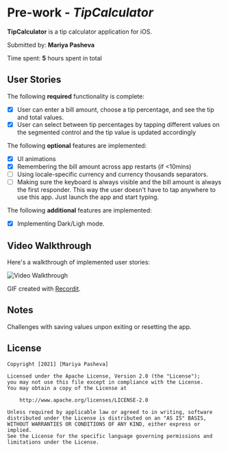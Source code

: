 # Pre-work - *TipCalculator*

**TipCalculator** is a tip calculator application for iOS.

Submitted by: **Mariya Pasheva**

Time spent: **5** hours spent in total

## User Stories

The following **required** functionality is complete:

* [X] User can enter a bill amount, choose a tip percentage, and see the tip and total values.
* [X] User can select between tip percentages by tapping different values on the segmented control and the tip value is updated accordingly

The following **optional** features are implemented:

* [X] UI animations
* [X] Remembering the bill amount across app restarts (if <10mins)
* [ ] Using locale-specific currency and currency thousands separators.
* [ ] Making sure the keyboard is always visible and the bill amount is always the first responder. This way the user doesn't have to tap anywhere to use this app. Just launch the app and start typing.

The following **additional** features are implemented:

- [X] Implementing Dark/Ligh mode.

## Video Walkthrough

Here's a walkthrough of implemented user stories:

<img src='http://g.recordit.co/nifS5ZxSlp.gif' title='Video Walkthrough' width='' alt='Video Walkthrough' />

GIF created with [Recordit](recordit.co).

## Notes

Challenges with saving values unpon exiting or resetting the app. 

## License

    Copyright [2021] [Mariya Pasheva]

    Licensed under the Apache License, Version 2.0 (the "License");
    you may not use this file except in compliance with the License.
    You may obtain a copy of the License at

        http://www.apache.org/licenses/LICENSE-2.0

    Unless required by applicable law or agreed to in writing, software
    distributed under the License is distributed on an "AS IS" BASIS,
    WITHOUT WARRANTIES OR CONDITIONS OF ANY KIND, either express or implied.
    See the License for the specific language governing permissions and
    limitations under the License.